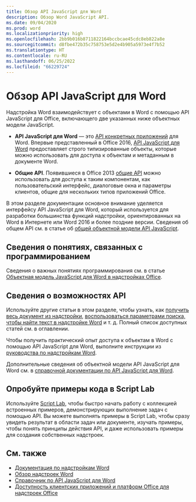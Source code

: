 ```yaml
---
title: Обзор API JavaScript для Word
description: Обзор Word JavaScript API.
ms.date: 09/04/2020
ms.prod: word
ms.localizationpriority: high
ms.openlocfilehash: 2bb9b016b8711822164bccbcae45cdc8eb822a8e
ms.sourcegitcommit: d8fbe472b35c758753e5d2e4b905a5973e4f7b52
ms.translationtype: HT
ms.contentlocale: ru-RU
ms.lasthandoff: 06/25/2022
ms.locfileid: "66229724"
---
```

# <a name="word-javascript-api-overview"></a>Обзор API JavaScript для Word

Надстройка Word взаимодействует с объектами в Word с помощью API JavaScript для Office, включающего две указанных ниже объектных модели JavaScript.

* **API JavaScript для Word** — это [API конкретных приложений](../../develop/application-specific-api-model.md) для Word. Впервые представленный в Office 2016, [API JavaScript для Word](/javascript/api/word) предоставляет строго типизированные объекты, которые можно использовать для доступа к объектам и метаданным в документе Word.

* **Общие API**. Появившиеся в Office 2013 [общие API](/javascript/api/office) можно использовать для доступа к таким компонентам, как пользовательский интерфейс, диалоговые окна и параметры клиентов, общие для нескольких типов приложений Office.

В этом разделе документации основное внимание уделяется интерфейсу API JavaScript для Word, который используется для разработки большинства функций надстройки, ориентированных на Word в Интернете или Word 2016 и более поздние версии. Сведения об общем API см. в статье об [общей объектной модели API JavaScript](../../develop/office-javascript-api-object-model.md).

## <a name="learn-programming-concepts"></a>Сведения о понятиях, связанных с программированием

Сведения о важных понятиях программирования см. в статье [Объектная модель JavaScript для Word в надстройках Office](../../word/word-add-ins-core-concepts.md).

## <a name="learn-about-api-capabilities"></a>Сведения о возможностях API

Используйте другие статьи в этом разделе, чтобы узнать, как [получить весь документ из надстройки](../../word/get-the-whole-document-from-an-add-in-for-word.md), [воспользоваться параметрами поиска, чтобы найти текст в надстройке Word](../../word/search-option-guidance.md) и т. д. Полный список доступных статей см. в оглавлении.

Чтобы получить практический опыт доступа к объектам в Word с помощью API JavaScript для Word, выполните инструкции из [руководства по надстройкам Word](../../tutorials/word-tutorial.md).

Дополнительные сведения об объектной модели API JavaScript для Word см. в [справочной документации по API JavaScript для Word](/javascript/api/word).

## <a name="try-out-code-samples-in-script-lab"></a>Опробуйте примеры кода в Script Lab

Используйте [Script Lab](../../overview/explore-with-script-lab.md), чтобы быстро начать работу с коллекцией встроенных примеров, демонстрирующих выполнение задач с помощью API. Вы можете выполнять примеры в Script Lab, чтобы сразу увидеть результат в области задач или документе, изучать примеры, чтобы понять принципы действия API, и даже использовать примеры для создания собственных надстроек.

## <a name="see-also"></a>См. также

* [Документация по надстройкам Word](../../word/index.yml)
* [Обзор надстроек Word](../../word/word-add-ins-programming-overview.md)
* [Справочник по API JavaScript для Word](/javascript/api/word)
* [Доступность клиентских приложений и платформ Office для надстроек Office](/javascript/api/requirement-sets)
